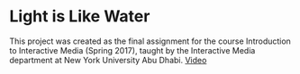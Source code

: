 # Light is Like Water
This project was created as the final assignment for the course Introduction to Interactive Media (Spring 2017), taught by the Interactive Media department at New York University Abu Dhabi.
[Video](https://youtu.be/cxEA8XX980U)
